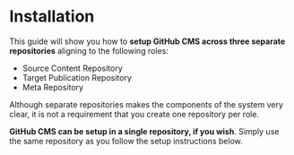 # Installation
This guide will show you how to **setup GitHub CMS across three separate repositories** aligning to the following roles:
- Source Content Repository
- Target Publication Repository
- Meta Repository

Although separate repositories makes the components of the system very clear, it is not a requirement that you create one repository per role.  

**GitHub CMS can be setup in a single repository, if you wish**.  Simply use the same repository as you follow the setup instructions below.